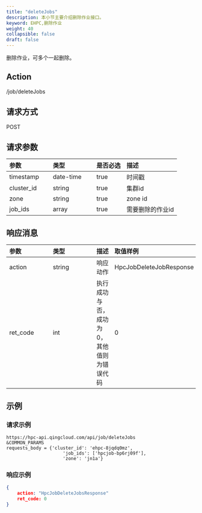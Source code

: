 ```yaml
---
title: "deleteJobs"
description: 本小节主要介绍删除作业接口。 
keyword: EHPC,删除作业
weight: 40
collapsible: false
draft: false
---
```


删除作业，可多个一起删除。

## Action

/job/deleteJobs

## 请求方式

POST

## 请求参数

| <span style="display:inline-block;width:100px">参数</span> | <span style="display:inline-block;width:100px">类型</span> | 是否必选 | 描述             |
| :--------------------------------------------------------- | :--------------------------------------------------------- | -------- | :--------------- |
| timestamp                                                  | date-time                                                  | true     | 时间戳           |
| cluster_id                                                 | string                                                     | true     | 集群id           |
| zone                                                       | string                                                     | true     | zone id          |
| job_ids                                                    | array                                                      | true     | 需要删除的作业id |

## 响应消息

| <span style="display:inline-block;width:100px">参数</span> | <span style="display:inline-block;width:100px">类型</span> | 描述                                      | 取值样例                |
| :--------------------------------------------------------- | :--------------------------------------------------------- | ----------------------------------------- | :---------------------- |
| action                                                     | string                                                     | 响应动作                                  | HpcJobDeleteJobResponse |
| ret_code                                                   | int                                                        | 执行成功与否，成功为0，其他值则为错误代码 | 0                       |

## 示例

### 请求示例

```url
https://hpc-api.qingcloud.com/api/job/deleteJobs
&COMMON_PARAMS
requests_body = {'cluster_id': 'ehpc-8jqdq0mz',
                     'job_ids': ['hpcjob-bp6rj09f'],
                     'zone': 'jn1a'}
```

### 响应示例

```json
{
	action: "HpcJobDeleteJobsResponse"
	ret_code: 0
}
```
